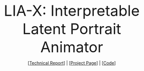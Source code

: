 <font size=7><center>LIA-X: Interpretable Latent Portrait Animator</center></font>
<div style="display: flex;align-items: center;justify-content: center">
[<a href="https://arxiv.org/abs/2508.09959">Technical Report</a>] | [<a href="https://wyhsirius.github.io/LIA-X-project/">Project Page</a>] | [<a href="https://github.com/wyhsirius/LIA-X">Code</a>]
</div>

